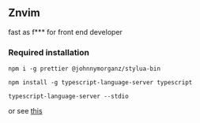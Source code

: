 ## Znvim
fast as f*** for front end developer

### Required installation
```
npm i -g prettier @johnnymorganz/stylua-bin
```
```
npm install -g typescript-language-server typescript
```
```
typescript-language-server --stdio
```
or see [this](https://github.com/typescript-language-server/typescript-language-server)
